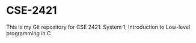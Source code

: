 # CSE-2421
This is my Git repository for CSE 2421: System 1, Introduction to Low-level programming in C
